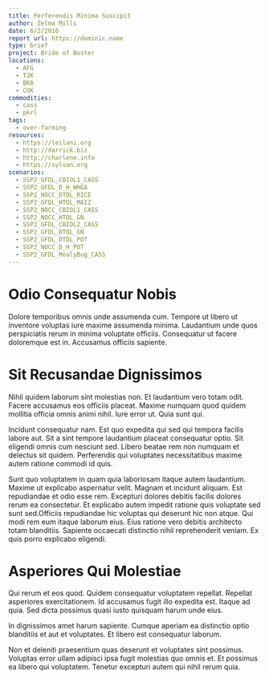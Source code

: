 ```yaml
---
title: Perferendis Minima Suscipit
author: Zelma Mills
date: 6/2/2016
report url: https://dominic.name
type: brief
project: Bride of Buster
locations:
  - AFG
  - TJK
  - BRA
  - COK
commodities:
  - cass
  - pkrl
tags:
  - over-farming
resources:
  - https://leilani.org
  - http://darrick.biz
  - http://charlene.info
  - https://sylvan.org
scenarios:
  - SSP2_GFDL_CBIOL1_CASS
  - SSP2_GFDL_D_H_WHEA
  - SSP2_NOCC_DTOL_RICE
  - SSP2_GFDL_HTOL_MAIZ
  - SSP2_NOCC_CBIOL1_CASS
  - SSP2_NOCC_HTOL_GN
  - SSP2_GFDL_CBIOL2_CASS
  - SSP2_GFDL_DTOL_GN
  - SSP2_GFDL_DTOL_POT
  - SSP2_NOCC_D_H_POT
  - SSP2_GFDL_MealyBug_CASS
---
```

# Odio Consequatur Nobis
Dolore temporibus omnis unde assumenda cum. Tempore ut libero ut inventore voluptas iure maxime assumenda minima. Laudantium unde quos perspiciatis rerum in minima voluptate officiis. Consequatur ut facere doloremque est in. Accusamus officiis sapiente.

# Sit Recusandae Dignissimos
Nihil quidem laborum sint molestias non. Et laudantium vero totam odit. Facere accusamus eos officiis placeat. Maxime numquam quod quidem mollitia officia omnis animi nihil. Iure error ut. Quia sunt qui.
 Incidunt consequatur nam. Est quo expedita qui sed qui tempora facilis labore aut. Sit a sint tempore laudantium placeat consequatur optio. Sit eligendi omnis cum nesciunt sed. Libero beatae rem non numquam et delectus sit quidem. Perferendis qui voluptates necessitatibus maxime autem ratione commodi id quis.
 Sunt quo voluptatem in quam quia laboriosam itaque autem laudantium. Maxime ut explicabo aspernatur velit. Magnam et incidunt aliquam. Est repudiandae et odio esse rem. Excepturi dolores debitis facilis dolores rerum ea consectetur. Et explicabo autem impedit ratione quis voluptate sed sunt sed.Officiis repudiandae hic voluptas qui deserunt hic non atque. Qui modi rem eum itaque laborum eius. Eius ratione vero debitis architecto totam blanditiis. Sapiente occaecati distinctio nihil reprehenderit veniam. Ex quis porro explicabo eligendi.

# Asperiores Qui Molestiae
Qui rerum et eos quod. Quidem consequatur voluptatem repellat. Repellat asperiores exercitationem. Id accusamus fugit illo expedita est. Itaque ad quia. Sed dicta possimus quasi iusto quisquam harum unde eius.
 In dignissimos amet harum sapiente. Cumque aperiam ea distinctio optio blanditiis et aut et voluptates. Et libero est consequatur laborum.
 Non et deleniti praesentium quas deserunt et voluptates sint possimus. Voluptas error ullam adipisci ipsa fugit molestias quo omnis et. Et possimus ea libero qui voluptatem. Tenetur excepturi autem qui nihil rerum quia.

